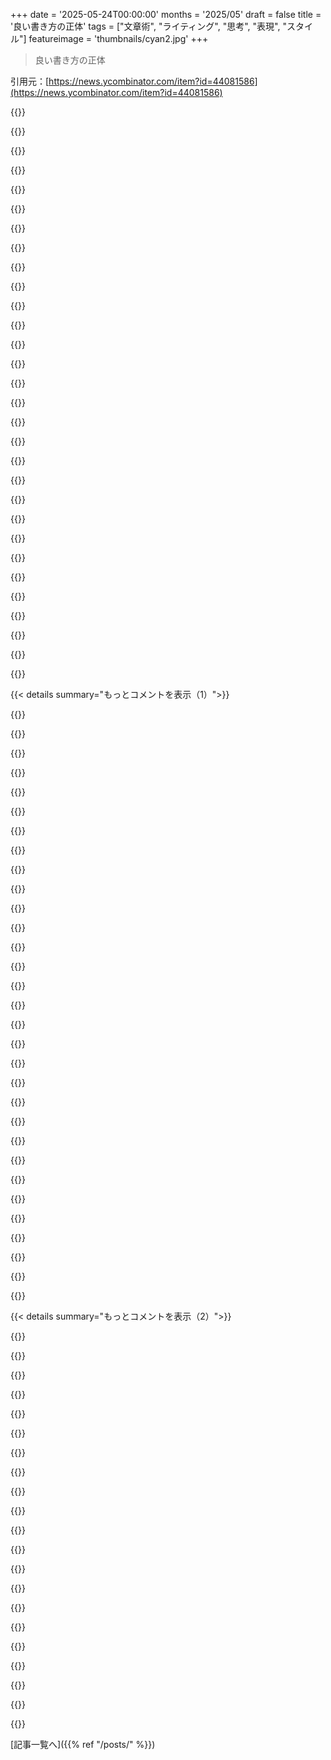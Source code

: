 +++
date = '2025-05-24T00:00:00'
months = '2025/05'
draft = false
title = '良い書き方の正体'
tags = ["文章術", "ライティング", "思考", "表現", "スタイル"]
featureimage = 'thumbnails/cyan2.jpg'
+++

> 良い書き方の正体

引用元：[https://news.ycombinator.com/item?id=44081586](https://news.ycombinator.com/item?id=44081586)




{{<matomeQuote body="PGの”書き方良いと内容も正しい”ってのはちょっと違うと思うな。スタイルは短い文じゃなく、豊かな方が思考の深さや多くの情報（信号）を反映できるんだ。イタリアの作家Giuseppe PontiggiaはBorgesがノーベル賞取れない記事で”毎年Swedish academyの賞は二つ。一つは受賞者へ、もう一つはBorgesへは出されない”と書いた。これは”今年もBorgesはダメだった”よりずっと深い。<br>正直、PGの文章でこのレベルのスタイルは見たことないんだ。内容はいいけど、翻訳すると脆い。この記事のやり方じゃPontiggiaみたいなスタイルにはなれないよ。それはトップの作家しかできないプロセスだよ。" userName="antirez" createdAt="2025/05/24 15:29:00" color="#45d325">}}




{{<matomeQuote body="たぶん、言いたいことは逆だと思うな。<br>”美しい書き方が正しいとは言えないけど、その逆はだいたい言える：下手くそな書き方に見えるものは、だいたいアイデアも間違ってる。”<br>これはNanni Morettiの”下手な喋り方するやつは、考え方も人生も下手くそだ。言葉は大事！”ってのに似てるね。<br>海外の人にはitalianposting多すぎって思われてないといいけど。Palombella Rossaより。" userName="qsort" createdAt="2025/05/24 15:40:06" color="">}}




{{<matomeQuote body="なんでそれが安全に結論付けられるのか、全然わかんないな。<br>他の分野だったら、良いデザインとか職人技とかが、作った人の信念が正しいとか道徳的だってことを示すなんて結論、絶対出さないでしょ？<br>一番美しくて高い教会が、一番道徳的で神学的に正しい宗教団体なの？<br>最高のデザインの軍服が、兵士の戦い方とか国の軍事政策について何か教えてくれるの？<br>一番良いテレビCM作ってる製薬会社が、一番良い意図と製品を持ってるの？" userName="tshaddox" createdAt="2025/05/24 18:00:00" color="#ff33a1">}}




{{<matomeQuote body="Douglas Adamsの文章を思い出すよ。”レンガがそうしないのと同じように、船は空にぶら下がっていた”って描写。<br>彼は”重力に逆らってブロックみたいな船が浮いてた”って書くこともできたのにね。わざとわかりにくいフレーズを選んだけど、読者は理解すると賢くなった気分で記憶に残る。<br>Paul（PG）の摩擦を取り除くスタイルは、アイデアをスムーズに入れるけど、antirezが言うみたいに記憶には残りにくいだろうね。" userName="yojo" createdAt="2025/05/24 17:02:53" color="#ff5c5c">}}




{{<matomeQuote body="逆だよ。<br>PGは”美しいものが正しい”って結論付けられないことには同意してる。”美しい書き方が正しいとは安全に結論付けられない”って言ってるでしょ。<br>PGが言ってるのは、何かが下手くそなら、それは間違ってる可能性が高いって結論付けられるってことだよ。" userName="pdonis" createdAt="2025/05/24 18:20:39" color="">}}




{{<matomeQuote body="どうして反論できてないのか、わかんないな。<br>君の前の投稿は、”良いデザインとかが良い内容を示すか”に反論してたよね。それはPGが記事で主張してることじゃないんだよ。<br>君の投稿は、PGが主張した”悪いデザインとか下手くそさが、内容が間違ってるサインだ”って点には反論してないじゃん。" userName="pdonis" createdAt="2025/05/24 22:41:14" color="">}}




{{<matomeQuote body="最初の段落で”音が良い書き方は正しい可能性が高いと思う”って書いてるよ。だからPGは君が”主張してない”って言ってることをしてるんだ。<br>論文自体は新しいこと言ってないし、”不合理なのに真実に見えるワクワクするアイデア！”みたいな大げさな書き方だけどね。<br>こういうアイデアは数百年前にKantとかが言ってる古い話。”美しいものは道徳的に良いもののシンボル”だって。昔のAge of Enlightenmentの話で、Silicon Valley VCっぽく飾り直しただけだよ。" userName="adriand" createdAt="2025/05/24 23:40:17" color="#785bff">}}




{{<matomeQuote body="でも、最後の方でPGはその主張からちょっと後退して、僕が説明した主張をしてるんだ。”美しい書き方が正しいとは言えないけど、その逆はだいたい言える：下手くそに見えるものは、だいたいアイデアも間違ってる。”<br>その部分とか他の多くを考えると、最初に引用した文は言い間違いだったんだと思うよ。<br>”正しい書き方の方が音が良く聞こえる可能性が高い”って言うべきだったんじゃないかな。" userName="pdonis" createdAt="2025/05/25 05:53:06" color="">}}




{{<matomeQuote body="”しかし、最後の方でその主張から後退し、私が説明した主張をしている”って？<br>どういう意味？それ、違う主張じゃないよ。<br>音が悪い書き方が正しい可能性低いなら、音が悪くない書き方が正しい可能性が高いのは当たり前でしょ。" userName="thaumasiotes" createdAt="2025/05/25 08:11:18" color="">}}




{{<matomeQuote body="Paul Grahamの文章スタイル、ちょっと苦手なんだよね。彼は言葉を単純化しすぎてるし、選び方も正確じゃないと思う。なんでみんな彼の文章をそんなに褒めるのか、正直よく分からないよ。彼の文章を読むなら、影響力のあるVCの考えだからって理由で読むべきで、文法や論理が素晴らしいからじゃない。たまには長くてニュアンスのある言葉の方がぴったりくる時もあるし、もっと複雑な文章構成がぴたりとはまるレトリックもある。Paul Grahamの文章は、そういう細部を無視してる（あるいは意図的に避けてる？）みたいなんだ。" userName="pclmulqdq" createdAt="2025/05/24 21:43:13" color="#45d325">}}




{{<matomeQuote body="うーん、それはどうかな。正しいアイデアを持ってることと、それを上手に表現する才能って本当に強く関係あるのかな？考えがクリアなのは文章をクリアにする助けにはなるけど、それは基本的に「正しいか間違ってるか」とは別の話じゃない？特にMorettiの引用が示唆してる倫理的な意味ではね。それに、別のコメントが正しく指摘してるように、言語の壁があること自体が、その仮説を否定してる気がするよ。上にあったノーベル賞の引用も考えさせられるけど、結局どんな点を言いたいのか、いまいちよく分かんないな。" userName="layer8" createdAt="2025/05/24 16:09:48" color="">}}




{{<matomeQuote body="（PGは単純化しすぎって意見に対して）個人的には、これってすごく良いフィルターだと思うんだ。例外なんて、見ればすぐ分かるからあえて言う必要ないしね。そうやってノイズを減らすことで、大事な情報がより際立つんだよ。文句言ってる人たちは、筆者の視点に入り込めてないってことを示してるんじゃないかな。" userName="monkeyelite" createdAt="2025/05/25 02:15:29" color="#ff33a1">}}




{{<matomeQuote body="（前のコメントの論理的な話ね）いや、違うよ。最初の主張（筆者が引っ込めたやつ）は「美しい文章は正しい」（A→B）だよね。で、二番目の主張は「美しくない文章は正しくない可能性が高い」（¬A→¬B）。これらは論理的に同じじゃないんだ。二番目の主張は「正しい文章は美しい」（B→A）と同値だけど、これは「美しい文章は正しい」（A→B）とは違うからね。<br>「悪く聞こえる文章が正しい可能性が高いなら、悪く聞こえない文章は正しい可能性が高い」っていうのは、必ずしもそうじゃないよ。正しい文章でも悪く聞こえる場合もある（詭弁とかね）。論理的に同じじゃないんだ。" userName="pdonis" createdAt="2025/05/25 16:49:52" color="#ff33a1">}}




{{<matomeQuote body="すごい作家ってのは、読みたいかどうかに関わらず、自分の視点に読者を引きずり込むもんなんだよ。" userName="pclmulqdq" createdAt="2025/05/25 03:07:25" color="">}}




{{<matomeQuote body="（記事の引用ね、「これはアイデアを発展させる文章にしか当てはまらない」って部分）そうだよね。描写的な文章とか、特にフィクションは範囲外みたいだね。" userName="sctb" createdAt="2025/05/24 17:36:58" color="">}}




{{<matomeQuote body="ひどい読者ってのは、著者の考えに触れる前に、勝手に心配事を作り出すんだよ。" userName="monkeyelite" createdAt="2025/05/25 03:14:01" color="">}}




{{<matomeQuote body="Paulの抵抗なくスッと頭に入るスタイルは、コンセプトを脳に滑り込ませるのに役立つかもしれないけど、antirezが指摘してるように、定着はしにくいかもね。でも、それでいいんだよ。アイデアが伝われば、言葉は忘れられても構わない。言いたいことが伝わるなら、記憶に残るような文章を使う必要はないんだから。Paul Grahamはすごく熟練したコミュニケーターだよ。YKWみたいな「作家の作家」じゃないけど、そうなる必要もないんだし。" userName="not_maz" createdAt="2025/05/24 20:27:07" color="#ff5c5c">}}




{{<matomeQuote body="（人生に残るようなコンセプトの話で）それを理解するには、「Borges」って人を知ってる必要があるってこと？ググってみたら、その著者、86年に亡くなってるみたいだけど。なんで今年のノーベル文学賞を獲るなんて誰か期待するの？" userName="lexandstuff" createdAt="2025/05/24 23:55:26" color="">}}




{{<matomeQuote body="うーん、ここはちょっと複雑な気分だな。だってPGって、良いアイデアを持ってるんだけど文章は下手なアマチュアライターの典型じゃん。彼の存在こそが、文章が下手でも（まあ「良い文章」「悪い文章」の定義は必要だけど）、アイデア自体が面白ければ十分に興味を引くっていうことの証明だよ。" userName="epolanski" createdAt="2025/05/24 23:33:39" color="#45d325">}}




{{<matomeQuote body="確かに１対１の対応じゃないけどさ，すごく優秀な人ってのはだいたい全部できてるもんなんだよ：形式も内容もさ．最高の論文って普通もっと短いし．．．ほんとの内容がないからって何ページも使って正当化する必要なんてないんだよ．ノーベル賞の引用についてだけどさ，あれは一番力強い言葉ってのは予想外で，当たり前を壊すってことを示してるんだ．古代ギリシャの人たちもよく知ってたことだけどね：https://en．wikipedia．org/wiki/Rhetoric" userName="antirez" createdAt="2025/05/24 16:13:00" color="">}}




{{<matomeQuote body="待ってよ，君の言ってることよく分かんないんだけど．Paul Grahamの書き方エッセイで彼のスタイルにコメントしたら「”アイデア読む前に懸念捏造”」なの？エッセイのテーマ自体が書き方じゃん．著者のスタイル批判する前に好意的に読まないのはダメだけど，テーマがスタイルなら別だろ．読者をアイデアに導くのが書き方なんだから，ちゃんと読まないと分からないのは下手な文章だろ．漠然としすぎても情報量は増えないだけだよ．" userName="pclmulqdq" createdAt="2025/05/25 04:15:05" color="#ff5c5c">}}




{{<matomeQuote body="Dave Barryっていつもあんな書き方するんだ（最近は減ったけど）．コメディータッチで使うんだよね．彼の文章は滑らかなリズムで知られてて，“塊”みたいなとこが見落としそうになるんだけど，それがインパクトを倍増させるんだ．俺は彼を最高の作家の一人だと思ってるよ．主題のせいで過小評価されがちかもね（Pulitzer賞獲ったと思うけど）．Leslie NielsenやVictor Borgeみたいなもんだよ．" userName="ChrisMarshallNY" createdAt="2025/05/25 09:06:00" color="">}}




{{<matomeQuote body="＞それが「”著者のアイデアに関わる前に懸念を捏造すること”」なのか？<br>俺はpgの書き方が還元主義的って意見に答えてる．こういうコメントでよくある「［明らかな例外］はどうなの」ってのは，理解じゃなく無視しようとしてるんだよ．例えば「San FranciscoはBakersfieldより裕福」に「全員には当てはまらない」って文句言う悪い読者みたいにね．だから俺の結論は，限定しない広い主張は強みになるってこと．大きなアイデアに興味ない悪い読者をフィルタリングできるからさ．" userName="monkeyelite" createdAt="2025/05/25 07:03:32" color="#ff5c5c">}}




{{<matomeQuote body="＞音が悪い書き方とそうでない書き方，どちらも正しい可能性が低いということもありうる（例えば詭弁がすごく蔓延してるからとかね）．<br>いや，全ての種類の書き方が正しい可能性が低いなんてことはありえないよ．何と比べて可能性が低いって言うんだい？" userName="thaumasiotes" createdAt="2025/05/25 21:26:16" color="">}}




{{<matomeQuote body="もう少し詳しく．．．<br>＞音が悪い書き方が正しい可能性が低いなら，正しい書き方は音が悪い可能性が低い．<br>これは１００％正しい．<br>でも，それを証明できるなら，音が悪くない書き方が正しい可能性が高いってことも同じ証明で示せるはずだ．<br>＞それは「”音が悪くない書き方が正しい可能性が高い”」とは論理的に同等じゃない．<br>これは明らかに間違ってる．それらは同じ主張だよ．君のコメントどうしたの？" userName="thaumasiotes" createdAt="2025/05/25 23:32:09" color="#38d3d3">}}




{{<matomeQuote body="“haecceitas”ってアイデアがポップ文学者の間で出てきてるね．俺の解釈だと「”それ自体に注意を向けさせる書き方”」だ（はっきりとぶっ飛んでる書き方とも）．解説文には適用できないかな，ポンティッジャはやってたけど？金持ちはJobsの「”編集だけ”」に還元したがるけど，Jonyには輝き，je ne sais quoi，つまり機能的以上のものがあるって言いたいね．" userName="gsf_emergency" createdAt="2025/05/25 14:00:22" color="">}}




{{<matomeQuote body="俺はライター（Czechだけど）だけど，PGの書き方は悪くないと思うね．芸術的じゃないけど（Douglas Adamsと違って），言いたいこと明確に伝えてるし，英語苦手な外国人でも分かる言葉を使ってる．釘を完璧に打ち込む良いハンマーみたいなもんだ．カラフルなフィクションじゃなく，何かを伝えようとして成功してるんだ．statue of Davidじゃなくハンマーだけど，これは良いハンマーだよ．statue of Davidで釘打ちたいなんて思わないだろ．" userName="inglor_cz" createdAt="2025/05/25 08:01:31" color="#38d3d3">}}




{{<matomeQuote body="＞ PGの文章スタイルは「脆い」と思うな：言いたいことは伝わるけど、シンプルな構成から抜け出せないんだ。逆パープルプローズって感じ。作り込みすぎたシンプルさが目立って、内容から気が散るんだよね。単純に語数を減らすだけのシンプルさは、むしろ脳の負荷を増やすと思うな。だって、ある程度の複雑さに脳は慣れてるからさ。" userName="energy123" createdAt="2025/05/25 02:38:38" color="#785bff">}}




{{<matomeQuote body="この記事、色んな意味で間違っててウケるね。中心主張を擁護する部分がかえって否定してるし。30年も書いてる奴が文章もひどけりゃアイデアもカスってどうなの。経験だけで分かった気になってる感じ。主張が間違ってる簡単な証明がある。30年農場で働かせたバカに農業の本を書かせる。バカみたいに聞こえるし文章も下手だけど、書いてることは大体合ってるはず。下手でも正しいこと言うのは難しくない。バカであればね。" userName="0xbadcafebee" createdAt="2025/05/25 01:33:26" color="">}}




{{<matomeQuote body="前のコメントの証明は通用しないと思う。記事から著者が何を意図してるかの説明を引用するね：＞正しいっていうのは単に真実ってこと以上の意味だ。アイデアを正しくするってのは、うまく展開して、一番重要な結論を導き出して、適切なレベルまで掘り下げること。単に真実を言うんじゃなくて、適切な真実を言うことなんだね。30年の経験があるバカが農業の本を書いたとしても、これはできないだろうね。" userName="ChadNauseam" createdAt="2025/05/25 05:25:22" color="#ff33a1">}}




{{< details summary="もっとコメントを表示（1）">}}

{{<matomeQuote body="バカでも牛の乳搾りとか書けるだろ。文章の質より理解できるかが重要なんだ。下手でも理解できる（実際してる）。子供の下手なメモでも親は理解するし、アイデアは正しいままだ。昔のレシピは詳細不足でも、当時の人は作れた。書き手は読み手が知ってることを省くんだ。プログラミング本でコンピューターの説明はしないだろ？文章はアイデアの伝達で、スタイルはアイデアの妥当性とは別。”アート”とは違う。青い太陽の絵が太陽自体に影響しないのと同じ。下手な画家でも太陽の絵は描ける。”良い書き方”は”良いアート”と同じで主観的。意図したものが伝われば十分だよ。" userName="0xbadcafebee" createdAt="2025/05/25 16:59:08" color="#38d3d3">}}




{{<matomeQuote body="著者が何を狙ってるか覚えておいてね。正直じゃないよ。記事冒頭の’良い’の定義は、彼が言ってることと違う。’正しいアイデア’とか’流れが良い’じゃなく、本当に意味してるのは’説得力’。効果的なレトリックなんだ。大衆に向けた拡声器を使ったレトリックだよ。シンプルな内容が複雑な内容より優れてるっていう文脈でね。’良い書き方’を、読者から奪うんじゃなく与えるものだと捉えるなら話は別だけどね。" userName="readred" createdAt="2025/05/25 03:18:46" color="#785bff">}}




{{<matomeQuote body="＞書いてることはほとんど正しい。記事はアイデアを深く探求することについてだと思う。シェフが根拠ない迷信（卵を一つずつとか）を力説したり、農場のバカが常に東西に耕せと言うのと同じ—どちらも良い結果を生むかもしれないけど、実際に何が起こってるか理解してない。彼らは熟練の実践者だけど専門家じゃないんだよ。" userName="zfnmxt" createdAt="2025/05/25 17:15:38" color="#38d3d3">}}




{{<matomeQuote body="ツリーみたいなアイデアを線形の論文に収める工夫としてのエンドノートはいいね。David Foster Wallaceを思い出す。彼はエンドノートを多用して、PGみたいにアイデアを研ぎ澄ますのに苦労してるのが分かる。この記事のPGのアイデアも、全面的には同意しないけど、アイデアそのものには当てはまらない点もある。例えば、アイデアは素晴らしいけど伝えるのが苦手な優秀なエンジニアとかね。彼らのアイデアは真実でも、伝達が下手だと醜く見える。反論としてJFKの追悼演説。素晴らしい響きだけど内容は薄く忘れられやすい。DFWの”This Is Water”は派手じゃないけど真実味がある。PGのアイデアはスピーチ向けじゃないかもだけど、これは真実≠美しさの例だね。" userName="andrewrn" createdAt="2025/05/24 18:53:10" color="#ff33a1">}}




{{<matomeQuote body="アイデアのツリー構造は線形の論文に自然に収まると思うから、前のコメントは理解できない。セクション冒頭の段落はテーマで、後続で展開されるだろ。段落も似た構造で、素晴らしい論文は線形の構造に論理的なアイデアのツリーを構築してる。拡張としての脚注は松葉杖だよ。重要なら本文に入れるべきで、そうでないなら省略すべき。解説的な脚注の唯一良い使い方は、読者が興味を持つかもしれない主要な議論とは直交する補足だ。本文の論理ツリーを拡張するためじゃないよ。" userName="pclmulqdq" createdAt="2025/05/24 21:49:58" color="#ff5733">}}




{{<matomeQuote body="ここでの本質は—反復的な執筆が文章と核心的なポイントの両方を向上させるってことだと感じる。うまく書こうとすると反復するだろ。反復するとアイデアが結晶化するから、文章とポイント両方が改善するんだ。これで、一見違う方向の改善が、直感に反して相関するんだね。皮肉なことに、この記事はPGらしくなく分かりにくいと思った。もっと短くできたはずだね。" userName="kaushalvivek" createdAt="2025/05/24 15:36:38" color="#ff33a1">}}




{{<matomeQuote body="...そして、君のコメントはPGが伝えようとしてることよりずっと信じられるアイデアだね。PGの”響きが良い文章の方が正しい可能性が高いと思う”とは少し違うけど。君のコメントは、これが書き手が真実の核心を伝えようとしてる場合の話であって、都合の良いことを信じ込ませようとしてる場合じゃないことも明確にしてる。もし悪意を持って文章力を使ってる書き手なら、文章力と真実性は逆相関する可能性も十分にあるだろうね。" userName="rossdavidh" createdAt="2025/05/25 16:00:35" color="#38d3d3">}}




{{<matomeQuote body="「良い響きの文章は正しい可能性が高い」って考え、ポスト真実のデタラメ生成マシンの時代に持つなんてワイルドすぎる信念だわ。" userName="roxolotl" createdAt="2025/05/24 19:53:40" color="">}}




{{<matomeQuote body="これ、韻を踏んでると正しいと感じる認知バイアス（Rhyme-as-reason effect）を思い出すね。（リンクは省略するよ）" userName="hoherd" createdAt="2025/05/24 22:09:40" color="">}}




{{<matomeQuote body="MarxがProudhonを評した「ヨーロッパで誤解されまくり。フランスじゃ哲学者として評判だから経済学者としてはダメ、ドイツじゃ経済学者として評判だから哲学者としてはダメ」って話、Paulがテック界隈で思想家として有名なの聞くと重ねて思い出すわ。" userName="antithesizer" createdAt="2025/05/24 20:08:25" color="">}}




{{<matomeQuote body="それでも彼の曖昧なアイデアを信じて「もっともらしく」見せようとする人が多いね。Paul Grahamのエッセイは「良い書き方」を「良いプロパガンダ」と同一視してて、真実を都合の良い偶然扱いしてるって告白してるようなもの。真実に対して不道徳で、ご都合主義が増してるわ。" userName="sebastianconcpt" createdAt="2025/05/25 14:24:03" color="#785bff">}}




{{<matomeQuote body="Paul Grahamは響きの悪い文章を書いてるし、バカなアイデアを広めてる書き手として、良い響きの文章にもまともなアイデアにも専門家じゃないんだから、このトピックについて偉そうに語る資格ないでしょ。" userName="sfpotter" createdAt="2025/05/25 03:12:05" color="">}}




{{<matomeQuote body="そう思ってるの自分だけ？と思ってた。彼の文章はイマイチだし、アイデアも新しくないし深くない。試しにChatGPTに入れたら「浅くてオリジナリティに欠け、軽い。読みやすくて親しみやすく、個人的な経験談が多く、読者を持ち上げてくれるから褒められるけど、深いとか挑戦的とは違う」って言われたよ（真に受けてないけどね）。" userName="selcuka" createdAt="2025/05/25 10:36:01" color="#785bff">}}




{{<matomeQuote body="プロンプト何だったか超気になる！俺も「これ良い文章？」って聞いたら、ChatGPTが「明瞭さ、構成、洞察、スタイルの点で良い文章。読みやすく流れも良いし、具体的なたとえ話も知的ツールとして機能してる。核心的主張も貴重な観察。でも、時々循環論になりかけてるし、普遍的に適用できる話じゃない。経験談中心で、文章下手だとアイデアもダメってエリート主義的な見方になりかねない。でも、この種のエッセイとしては良い」って長文で返してきたわ。" userName="nchmy" createdAt="2025/05/25 15:55:18" color="#785bff">}}




{{<matomeQuote body="いつもあるあるなツイートね。「うわー、LLMがこんなクレイジーなこと言ったよ！ちなみにプロンプトでクレイジーなこと言えって指示したんだけどね。”」" userName="sbierwagen" createdAt="2025/05/25 16:53:14" color="">}}




{{<matomeQuote body="そうそう、だから真に受けてないって言ったんだよ。LLMってプロンプトに同意しがちだからね。正確なプロンプトは無いけど、「この記事、アイデア新しくないし洞察もないと思うけど、どう思う？」みたいなのだった。ポジティブなプロンプトならきっと褒めたはずだわ。" userName="selcuka" createdAt="2025/05/26 13:00:45" color="">}}




{{<matomeQuote body="オンラインフォーラムで魔女狩りみたいなことやるのは良くないと思うよ。やめようよ。人のプロフィールとか履歴を見に行かなくてもレスポンスできるんじゃない？" userName="crossroadsguy" createdAt="2025/05/25 06:30:13" color="">}}




{{<matomeQuote body="なんでダメなの？そうでもしないとトロールかどうかどうやって見分けるの？もし隠された意図がある人がいて、単独で見ると議論がまともに見えても、全体像を見るとその意図が見えてきて、議論が偏ってて操作的で、実際には逆効果だってわかる、ってことだったらどうするの？" userName="martin82" createdAt="2025/05/26 02:03:29" color="#45d325">}}




{{<matomeQuote body="だって多くの場合、”トロール”なんて見つからないし、魔女狩りをやめる方が、もっとポジティブで面白い会話ができる環境になるんだよ。たいてい魔女狩りする人って、誰かの発言にムカついてるだけ。例えば、thomasanders0nはPaul Grahamのファンみたいだけど、僕が記事に率直な短い感想を言ったら、ひどい記事だから長々と反論する価値ないって思ったんだけどね、僕が違う意見だからひねくれてるって解釈されちゃった。まあいいけど。" userName="sfpotter" createdAt="2025/05/26 20:34:57" color="#45d325">}}




{{<matomeQuote body="Paulへ。このエッセイに同意しがたいんだ。良い書き方ってのは、書き方じゃなくて、自分のアイデアをまとめる時のバイアスが、アイデアをうまく表現する文章を選んでるってことだと思う。水たまりの話みたいにね。心地よい文章は、アイデアがうまく表現できたから。心地よさは書き手のバイアスが決めるんだ。最後に、Paul、LLMは間違った出力と正しい出力で満足度変わらないと思う？おかしいと知らなかったら見分けられる？" userName="thymine_dimer" createdAt="2025/05/25 12:33:59" color="#785bff">}}




{{<matomeQuote body="簡潔じゃないね。繰り返しばっかり。もっと洞察が得られるかと思ってたけど、同じアイデアを繰り返してるだけだったよ。これはPGのエッセイの中でもひどい方だね。" userName="Swannie" createdAt="2025/05/26 04:41:55" color="">}}




{{<matomeQuote body="まあ、HNの人たちがコメントの推敲をするようになるなら、何でもいいよ。いや、まあ…うん、そこまでにするわ。" userName="tptacek" createdAt="2025/05/24 15:55:45" color="">}}




{{<matomeQuote body="文章に関しては、あなた（や他のトップコメンター）がレビューなしで書いてるの尊敬するよ。Paulがエッセイを公開前に複数人にレビューしてもらってるのが、どうも腑に落ちないんだ。僕らは（ほとんどの人がそうしてるように）レビューなしで毎日クライアント向けに書いて、完璧な文章を何十回も考える時間はないけど、それでも結構な頻度で結果出してるんだよね。" userName="gist" createdAt="2025/05/24 17:06:37" color="#45d325">}}




{{<matomeQuote body="思うんだけど、よくあることだけど、僕らがコメントしてる記事のアイデアには何かあるんだろうけど、行き過ぎてる感じだね。" userName="tptacek" createdAt="2025/05/24 17:28:38" color="">}}




{{<matomeQuote body="”良い編集はしばしば文章を改善する”ってこと以上のことがエッセイにあったなら、僕は見つけられなかったな。" userName="chromatic" createdAt="2025/05/24 19:06:45" color="">}}




{{<matomeQuote body="良い編集は良い文章に、そして良い文章は良いアイデアにつながることが多いんだ。" userName="basket_horse" createdAt="2025/05/25 01:29:46" color="#ff5733">}}




{{<matomeQuote body="これが哲学の本質だね。Xを観察して、宇宙の全てが実はXだと主張するんだ。" userName="jxjnskkzxxhx" createdAt="2025/05/24 18:16:42" color="">}}




{{<matomeQuote body="広く公開され読まれるエッセイでフィードバックを求めるのは全く問題ない、賢明だと思うよ。ただ、多くの読書家がPaul Grahamを”良い書き手”と思ってないのが気になるな。下手ではないし、良いアイデアを明確に伝えるから目的には十分だろうけど、彼は”良い書き手”ではないんだ。彼の多くのエッセイを読んだけど、一つも覚えてない。他の書き手は心に焼き付く文章を書くのに。" userName="nchmy" createdAt="2025/05/25 16:04:26" color="#38d3d3">}}




{{<matomeQuote body="Paul Grahamって本当に広く読まれてる？テック以外はほとんど知らないよ。他人レビューさせるのは自信がない証拠じゃない？ブログにコメントできないのに（HNだけ、しかも読んでるか不明）、批判に対応できないならなんで公開するの？一番の読者であるHNを無視してる？（HNは厳しいけどね）" userName="gist" createdAt="2025/05/25 17:49:34" color="#45d325">}}




{{<matomeQuote body="Paul Grahamよりテック分野で読者の多い人はいないだろうけど、人気は関係ない。フィードバックは役に立つし、尊敬する人からのと大衆コメント欄は違う。ただ、『良い書き方』がテーマなら、本物の”良い書き手”にレビューしてもらうべきだったと思うよ。" userName="nchmy" createdAt="2025/05/25 23:12:32" color="#ff5c5c">}}

{{</details>}}




{{< details summary="もっとコメントを表示（2）">}}

{{<matomeQuote body="誰かに編集やレビューしてもらうのがなんでダメなの？ただのフィードバックじゃん。課題なら普通だし。ブログなんかは編集されてない荒削りな方が好きだな。fly.ioみたいにスタイル無視してて、イギリス英語の言い回しとか、会話っぽい感じとかね。" userName="nssnsjsjsjs" createdAt="2025/05/24 21:53:59" color="#ff33a1">}}




{{<matomeQuote body="編集者なんて贅沢だよ。Paul Grahamのエッセイはビジネスで重要だから編集されてるんだ。彼は金払えるからね。彼の文章を、そんな贅沢できない人たちのと比べてるんだ。だからPaul Grahamのエッセイは賢そうに見えるけど、本物っぽくないのかも。" userName="NAHWheatCracker" createdAt="2025/05/25 01:06:40" color="#785bff">}}




{{<matomeQuote body="それは違う気がするな。彼は編集者に金払ってないよ（無給でHN関係者に見える）。それにビジネス目的でもないでしょ（企業トップがやってるなら分かるけど）。" userName="gist" createdAt="2025/05/25 17:51:25" color="#ff5733">}}




{{<matomeQuote body="fly.ioのブログ記事の「わざと崩した」スタイルが、ある人には「編集されてない」って見えるのは、最高の褒め言葉だよ。意図してなかったなら、なおさらね。" userName="pvg" createdAt="2025/05/25 05:42:24" color="">}}




{{<matomeQuote body="そう、「編集されてない」ってのは「一人が書いた」ってだけのことだから、何か良いものが未編集に見えるなら、それは素晴らしいことだね。" userName="nssnsjsjsjs" createdAt="2025/05/25 07:54:00" color="">}}




{{<matomeQuote body="「正しくあっても正しく聞こえないのは難しい」って記事の一文、LLM時代は違うと思うんだ。LLMは間違ってても自信満々だし。この記事、AIの現状とズレてるよ。良い文章ってコモディティ化しちゃった。アイデアは大事だけど、下手な文章でもLLM使えば手直しよりマシになる。まあ、自分の考えを整理するだけならこの記事もアリかな。" userName="basket_horse" createdAt="2025/05/25 01:18:31" color="#ff5733">}}




{{<matomeQuote body="＞＞ 正しくあっても正しく聞こえないのは難しい。＞ LLMの時代、これは真実じゃないように見える。LLMは間違ってても自信満々で有名だから。 君、否定後件になってるよ。 PGの言いたいことは「正しい =＞ 正しく聞こえる」だ。君のコメントの「正しく聞こえる =＞ 正しい」は間違い。これらは矛盾しないよ。" userName="lkbm" createdAt="2025/05/25 17:50:43" color="#ff5c5c">}}




{{<matomeQuote body="フランスにすごく古い表現があるんだ、「ce qui se conçoit bien s’énonce clairement」（よく理解されたことは明確に表現される）ってね。17世紀から親や先生がずっと使ってるから、何か真実があるんだろうな。" userName="bsaul" createdAt="2025/05/24 19:17:34" color="">}}




{{<matomeQuote body="Boileauのだよ！美しいアレクサンドランの詩だね：＞ Ce que l’on conçoit bien s’énonce clairement,<br>＞ Et les mots pour le dire arrivent aisément." userName="pluies" createdAt="2025/05/26 07:25:17" color="">}}




{{<matomeQuote body="英語でも似た考え方で、David McCulloughの引用「上手に書くことは明確に考えること」があるね。" userName="pclmulqdq" createdAt="2025/05/24 21:51:50" color="">}}




{{<matomeQuote body="Lacanの「遅延理解」って考え方があってね、理解がいつも目的じゃないんだ。混乱させることも、ある状況では有効なの。アートで逆さまに描いたり、精神分析で患者の話を注意深く聞いたりするみたいに、すぐに理解しようとしないことで、本質を見抜くこともできるんだよ。理解ってのは、コミュニケーションのすべての目的に合う万能ツールじゃないって話。<br>混乱する書き方も、メスみたいに傷つけることもあれば、手術で治すこともあるんだ。" userName="antithesizer" createdAt="2025/05/24 19:53:20" color="#785bff">}}




{{<matomeQuote body="なるほど、ありがとう。でもこれって定義で遊んでるだけじゃないの？ Lacan が説明したのは、偏見と戦って対象をもっとよく理解する方法だったと思うけど。" userName="bsaul" createdAt="2025/05/25 09:38:08" color="">}}




{{<matomeQuote body="それってよく言われる「単純に説明できないなら理解してない」ってやつと同じじゃない？ あの言葉、マジで大’っ嫌いなんだ。理解してることと、それを人に伝えるスキルは全く別のものだもん。" userName="moogly" createdAt="2025/05/24 20:04:48" color="">}}




{{<matomeQuote body="全く同じ意味ではないけど（”clairement”は「明確に」であって「単純に」ではない）、すごく似てるね。" userName="bsaul" createdAt="2025/05/24 23:08:45" color="">}}




{{<matomeQuote body="「無関係な２つを同時に最適化できない」って何この非論理的なナンセンス？ 俺の車は最高の MPG と最高のステレオ音量を同時に見つけたぞ。たぶん彼の結論は一面的には合ってるんだろうけど、この記事は書かれ方もひどいし、役立つこと何も書いてないよ。 PG からじゃなかったら誰も読まないだろうね。" userName="jimnotgym" createdAt="2025/05/25 16:39:01" color="#785bff">}}




{{<matomeQuote body="あとさ、「美しい文章が真実だと断定できないけど、下手な文章はアイデアも間違ってる」って話の後に「良い文章の２つの感覚は同じものの両端」って続くの、論理的にどう繋がるの？ 全然分からない。他のコメンターと違って、俺は PG の文章もアイデアも悪いと思う。彼をすごいと思ってる人たちって、何を吸ってるんだ？" userName="mykowebhn" createdAt="2025/05/25 17:06:50" color="#ff33a1">}}




{{<matomeQuote body="もっと良い例が、エッセイのすぐ前の文章にあるよ。「車の速度は色と全く関係ないのに、色を変えずに速度は改善できる。」ってやつ。" userName="raldi" createdAt="2025/05/25 19:19:51" color="">}}




{{<matomeQuote body="同じシステムの中では２つを同時に最適化できないんだ。あなたの車の例だと、ステレオの最適音量は速度で変わる。走行ノイズや電力消費（MPG 影響）があるから同じシステム内。違うシステムなら同時に最適化できる。例えば違う車で MPG 最適速度を探すのは独立してるだろ？" userName="gmzamz" createdAt="2025/05/25 17:05:42" color="#38d3d3">}}




{{<matomeQuote body="「サウンドが良い文章はより正しい可能性が高い」って点、 verisimilitude のことなら分かるけど、哲学では重要だよ。独裁者は聞こえ良くてもメッセージは忌まわしい。フィクションが brilliantly written でも話が真実になるわけじゃない。<br>ポールさんは真実に誠実だと思うけど、このエッセイは真実の「見た目」を示唆してるみたい。良い文章はアイデアを真実らしく見せるけど、真実自体とは客観的に関係ないんだ。" userName="kurko" createdAt="2025/05/25 00:42:59" color="#785bff">}}




{{<matomeQuote body="忌まわしいってことは、真実じゃないってわけじゃないよ。実際、一番ひどい人間ほど、真実を邪悪な目的のために使うんだから。" userName="myflash13" createdAt="2025/05/25 00:51:48" color="">}}

{{</details>}}



[記事一覧へ]({{% ref "/posts/" %}})
